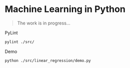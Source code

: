 # Machine Learning in Python

> The work is in progress...

PyLint

```bash
pylint ./src/
```

Demo

```bash
python ./src/linear_regression/demo.py
```
